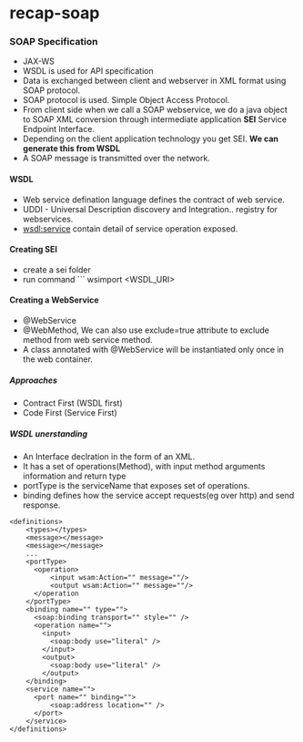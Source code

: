 # recap-soap

### SOAP Specification
* JAX-WS
* WSDL is used for API specification
* Data is exchanged between client and webserver in XML format using SOAP protocol.
* SOAP protocol is used. Simple Object Access Protocol.
* From client side when we call a SOAP webservice, we do a java object to SOAP XML conversion through intermediate application **SEI** Service Endpoint Interface.
* Depending on the client application technology you get SEI. **We can generate this from WSDL**
* A SOAP message is transmitted over the network.

#### WSDL 
* Web service defination language defines the contract of web service.
* UDDI - Universal Description discovery and Integration.. registry for webservices.
* <wsdl:service> contain detail of service operation exposed.


#### Creating SEI
* create a sei folder
* run command ``` wsimport <WSDL_URI>

#### Creating a WebService

* @WebService
* @WebMethod, We can also use exclude=true attribute to exclude method from web service method.
* A class annotated with @WebService will be instantiated only once in the web container.

##### Approaches
* Contract First (WSDL first)
* Code First (Service First)

##### WSDL unerstanding
* An Interface declration in the form of an XML.
* It has a set of operations(Method), with input method arguments information and return type
* portType is the serviceName that exposes set of operations.
* binding defines how the service accept requests(eg over http) and send response.
```
<definitions>
    <types></types>
    <message></message>
    <message></message>
    ...
    <portType>
      <operation>
          <input wsam:Action="" message=""/>
          <output wsam:Action="" message=""/>
      </operation
    </portType> 
    <binding name="" type="">
      <soap:binding transport="" style="" />
      <operation name="">
        <input>
          <soap:body use="literal" />
        </input>
        <output>
          <soap:body use="literal" />
        </output>
    </binding>
    <service name="">
      <port name="" binding="">
          <soap:address location="" />
      </port>
    </service>
</definitions>   
```

